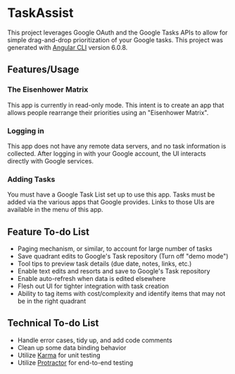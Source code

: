 # TaskAssist

This project leverages Google OAuth and the Google Tasks APIs to allow for simple drag-and-drop prioritization of your Google tasks.  This project was generated with [Angular CLI](https://github.com/angular/angular-cli) version 6.0.8.

## Features/Usage

### The Eisenhower Matrix

This app is currently in read-only mode.  This intent is to create an app that allows people rearrange their priorities using  an "Eisenhower Matrix".

### Logging in

This app does not have any remote data servers, and no task information is collected.  After logging in with your Google account, the UI interacts directly with Google services.

### Adding Tasks

You must have a Google Task List set up to use this app.  Tasks must be added via the various apps that Google provides.  Links to those UIs are available in the menu of this app.

## Feature To-do List

* Paging mechanism, or similar, to account for large number of tasks
* Save quadrant edits to Google's Task repository (Turn off "demo mode")
* Tool tips to preview task details (due date, notes, links, etc.)
* Enable text edits and resorts and save to Google's Task repository
* Enable auto-refresh when data is edited elsewhere
* Flesh out UI for tighter integration with task creation
* Ability to tag items with cost/complexity and identify items that may not be in the right quadrant

## Technical To-do List

* Handle error cases, tidy up, and add code comments
* Clean up some data binding behavior
* Utilize [Karma](https://karma-runner.github.io) for unit testing
* Utilize [Protractor](http://www.protractortest.org/) for  end-to-end testing